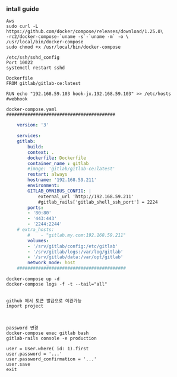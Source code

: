 ### intall guide
    Aws 
    sudo curl -L https://github.com/docker/compose/releases/download/1.25.0\
    -rc2/docker-compose-`uname -s`-`uname -m` -o \
    /usr/local/bin/docker-compose
    sudo chmod +x /usr/local/bin/docker-compose

    /etc/ssh/sshd_config
    Port 10022
    systemctl restart sshd

    Dockerfile
    FROM gitlab/gitlab-ce:latest

    RUN echo "192.168.59.103 hook-jx.192.168.59.103" >> /etc/hosts #webhook

    docker-compose.yaml
    #########################################
```yaml
    version: '3'

    services:
    gitlab:
        build:
        context: .
        dockerfile: Dockerfile
        container_name : gitlab
        #image: 'gitlab/gitlab-ce:latest'
        restart: always
        hostname: '192.168.59.211'
        environment:
        GITLAB_OMNIBUS_CONFIG: |
            external_url 'http://192.168.59.211'
            #gitlab_rails['gitlab_shell_ssh_port'] = 2224
        ports:
        - '80:80'
        - '443:443'
        - '2244:2244'
    # extra_hosts:
        #    - "gitlab.my.com:192.168.59.211"
        volumes:
        - '/srv/gitlab/config:/etc/gitlab'
        - '/srv/gitlab/logs:/var/log/gitlab'
        - '/srv/gitlab/data:/var/opt/gitlab'
        network_mode: host
    #########################################
```

    docker-compose up -d
    docker-compose logs -f -t --tail="all"


    github 에서 토큰 발급으로 이관가능
    import project



    password 변경
    docker-compose exec gitlab bash
    gitlab-rails console -e production

    user = User.where( id: 1).first
    user.password = '...'
    user.password_confirmation = '...'
    user.save
    exit
